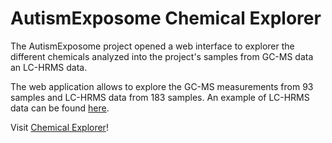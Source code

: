 # AutismExposome Chemical Explorer

The AutismExposome project opened a web interface to explorer the different chemicals analyzed into the project's samples from GC-MS data an LC-HRMS data.

The web application allows to explore the GC-MS measurements from 93 samples and LC-HRMS data from 183 samples.
An example of LC-HRMS data can be found [here](http://gnome.tchlab.org/raw_mzXML.tar.gz).

Visit [Chemical Explorer](http://exposomeexplorer.autismexposome.org/)!

